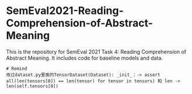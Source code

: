 # SemEval2021-Reading-Comprehension-of-Abstract-Meaning
 This is the repository for SemEval 2021 Task 4: Reading Comprehension of Abstract Meaning. It includes code for baseline models and data.

```
# Remind
改过dataset.py里面的TensorDataset(Dataset): _init_：-> assert all(len(tensors[0]) == len(tensor) for tensor in tensors) 和 len ->  len(self.tensors[0])





